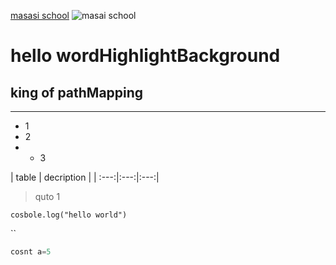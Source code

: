 
[masasi school]("http://masasischool.com)
![masai school]("https://unsplash.com/photos/a-person-standing-in-the-middle-of-a-desert-4mLu62X5mwI)

# hello wordHighlightBackground
## king of pathMapping
------
- 1
- 2
- * 3


| table | decription |
| :---:|:---:|:---:|
>  quto 1
``````
cosbole.log("hello world")
``````

`` 

```javascript
cosnt a=5
